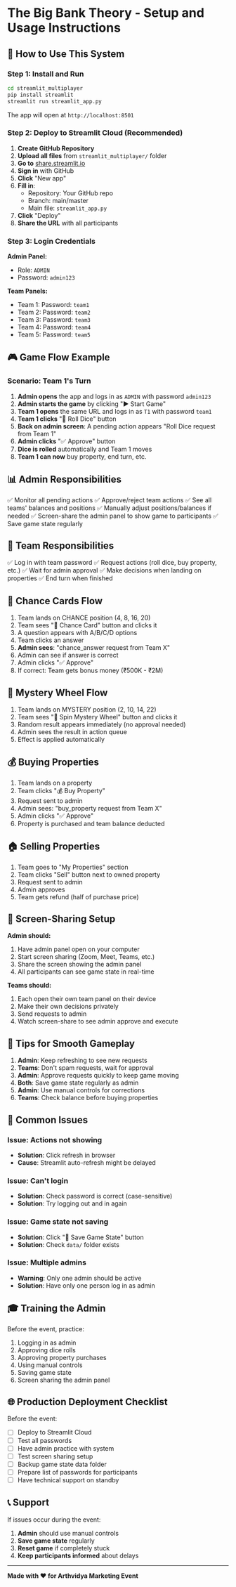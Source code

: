 # The Big Bank Theory - Setup and Usage Instructions

## 🎯 How to Use This System

### Step 1: Install and Run

```bash
cd streamlit_multiplayer
pip install streamlit
streamlit run streamlit_app.py
```

The app will open at `http://localhost:8501`

### Step 2: Deploy to Streamlit Cloud (Recommended)

1. **Create GitHub Repository**
2. **Upload all files** from `streamlit_multiplayer/` folder
3. **Go to** [share.streamlit.io](https://share.streamlit.io)
4. **Sign in** with GitHub
5. **Click** "New app"
6. **Fill in**:
   - Repository: Your GitHub repo
   - Branch: main/master
   - Main file: `streamlit_app.py`
7. **Click** "Deploy"
8. **Share the URL** with all participants

### Step 3: Login Credentials

**Admin Panel:**
- Role: `ADMIN`
- Password: `admin123`

**Team Panels:**
- Team 1: Password: `team1`
- Team 2: Password: `team2`
- Team 3: Password: `team3`
- Team 4: Password: `team4`
- Team 5: Password: `team5`

## 🎮 Game Flow Example

### Scenario: Team 1's Turn

1. **Admin opens** the app and logs in as `ADMIN` with password `admin123`
2. **Admin starts the game** by clicking "▶️ Start Game"
3. **Team 1 opens** the same URL and logs in as `T1` with password `team1`
4. **Team 1 clicks** "🎲 Roll Dice" button
5. **Back on admin screen**: A pending action appears "Roll Dice request from Team 1"
6. **Admin clicks** "✅ Approve" button
7. **Dice is rolled** automatically and Team 1 moves
8. **Team 1 can now** buy property, end turn, etc.

## 📊 Admin Responsibilities

✅ Monitor all pending actions
✅ Approve/reject team actions
✅ See all teams' balances and positions
✅ Manually adjust positions/balances if needed
✅ Screen-share the admin panel to show game to participants
✅ Save game state regularly

## 👥 Team Responsibilities

✅ Log in with team password
✅ Request actions (roll dice, buy property, etc.)
✅ Wait for admin approval
✅ Make decisions when landing on properties
✅ End turn when finished

## 🎯 Chance Cards Flow

1. Team lands on CHANCE position (4, 8, 16, 20)
2. Team sees "🎯 Chance Card" button and clicks it
3. A question appears with A/B/C/D options
4. Team clicks an answer
5. **Admin sees**: "chance_answer request from Team X"
6. Admin can see if answer is correct
7. Admin clicks "✅ Approve"
8. If correct: Team gets bonus money (₹500K - ₹2M)

## 🎡 Mystery Wheel Flow

1. Team lands on MYSTERY position (2, 10, 14, 22)
2. Team sees "🎡 Spin Mystery Wheel" button and clicks it
3. Random result appears immediately (no approval needed)
4. Admin sees the result in action queue
5. Effect is applied automatically

## 💰 Buying Properties

1. Team lands on a property
2. Team clicks "💰 Buy Property"
3. Request sent to admin
4. Admin sees: "buy_property request from Team X"
5. Admin clicks "✅ Approve"
6. Property is purchased and team balance deducted

## 🏠 Selling Properties

1. Team goes to "My Properties" section
2. Team clicks "Sell" button next to owned property
3. Request sent to admin
4. Admin approves
5. Team gets refund (half of purchase price)

## 🔄 Screen-Sharing Setup

**Admin should:**
1. Have admin panel open on your computer
2. Start screen sharing (Zoom, Meet, Teams, etc.)
3. Share the screen showing the admin panel
4. All participants can see game state in real-time

**Teams should:**
1. Each open their own team panel on their device
2. Make their own decisions privately
3. Send requests to admin
4. Watch screen-share to see admin approve and execute

## 📝 Tips for Smooth Gameplay

1. **Admin**: Keep refreshing to see new requests
2. **Teams**: Don't spam requests, wait for approval
3. **Admin**: Approve requests quickly to keep game moving
4. **Both**: Save game state regularly as admin
5. **Admin**: Use manual controls for corrections
6. **Teams**: Check balance before buying properties

## 🐛 Common Issues

### Issue: Actions not showing
- **Solution**: Click refresh in browser
- **Cause**: Streamlit auto-refresh might be delayed

### Issue: Can't login
- **Solution**: Check password is correct (case-sensitive)
- **Solution**: Try logging out and in again

### Issue: Game state not saving
- **Solution**: Click "💾 Save Game State" button
- **Solution**: Check `data/` folder exists

### Issue: Multiple admins
- **Warning**: Only one admin should be active
- **Solution**: Have only one person log in as admin

## 🎓 Training the Admin

Before the event, practice:
1. Logging in as admin
2. Approving dice rolls
3. Approving property purchases
4. Using manual controls
5. Saving game state
6. Screen sharing the admin panel

## 🌐 Production Deployment Checklist

Before the event:
- [ ] Deploy to Streamlit Cloud
- [ ] Test all passwords
- [ ] Have admin practice with system
- [ ] Test screen sharing setup
- [ ] Backup game state data folder
- [ ] Prepare list of passwords for participants
- [ ] Have technical support on standby

## 📞 Support

If issues occur during the event:
1. **Admin** should use manual controls
2. **Save game state** regularly
3. **Reset game** if completely stuck
4. **Keep participants informed** about delays

---

**Made with ❤️ for Arthvidya Marketing Event**

